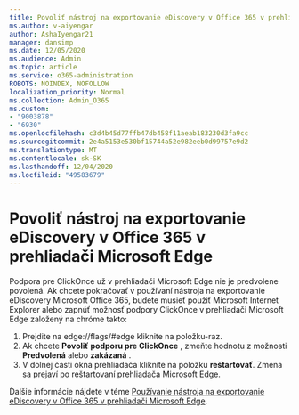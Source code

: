 ```yaml
---
title: Povoliť nástroj na exportovanie eDiscovery v Office 365 v prehliadači Microsoft Edge
ms.author: v-aiyengar
author: AshaIyengar21
manager: dansimp
ms.date: 12/05/2020
ms.audience: Admin
ms.topic: article
ms.service: o365-administration
ROBOTS: NOINDEX, NOFOLLOW
localization_priority: Normal
ms.collection: Admin_O365
ms.custom:
- "9003878"
- "6930"
ms.openlocfilehash: c3d4b45d77ffb47db458f11aeab183230d3fa9cc
ms.sourcegitcommit: 2e4a5153e530bf15744a52e982eeb0d99757e9d2
ms.translationtype: MT
ms.contentlocale: sk-SK
ms.lasthandoff: 12/04/2020
ms.locfileid: "49583679"
---
```

# <a name="enable-office-365-ediscovery-export-tool-in-microsoft-edge"></a>Povoliť nástroj na exportovanie eDiscovery v Office 365 v prehliadači Microsoft Edge

Podpora pre ClickOnce už v prehliadači Microsoft Edge nie je predvolene povolená. Ak chcete pokračovať v používaní nástroja na exportovanie eDiscovery Microsoft Office 365, budete musieť použiť Microsoft Internet Explorer alebo zapnúť možnosť podpory ClickOnce v prehliadači Microsoft Edge založený na chróme takto:

1. Prejdite na edge://flags/#edge kliknite na položku-raz.
1. Ak chcete **Povoliť** **podporu pre ClickOnce** , zmeňte hodnotu z možnosti **Predvolená** alebo **zakázaná** .
1. V dolnej časti okna prehliadača kliknite na položku **reštartovať**. Zmena sa prejaví po reštartovaní prehliadača Microsoft Edge.

Ďalšie informácie nájdete v téme [Používanie nástroja na exportovanie eDiscovery v Office 365 v prehliadači Microsoft Edge](https://go.microsoft.com/fwlink/?linkid=2111611).
